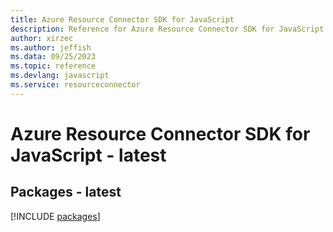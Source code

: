 ```yaml
---
title: Azure Resource Connector SDK for JavaScript
description: Reference for Azure Resource Connector SDK for JavaScript
author: xirzec
ms.author: jeffish
ms.data: 09/25/2023
ms.topic: reference
ms.devlang: javascript
ms.service: resourceconnector
---
```

# Azure Resource Connector SDK for JavaScript - latest
## Packages - latest
[!INCLUDE [packages](resource-connector-index.md)]